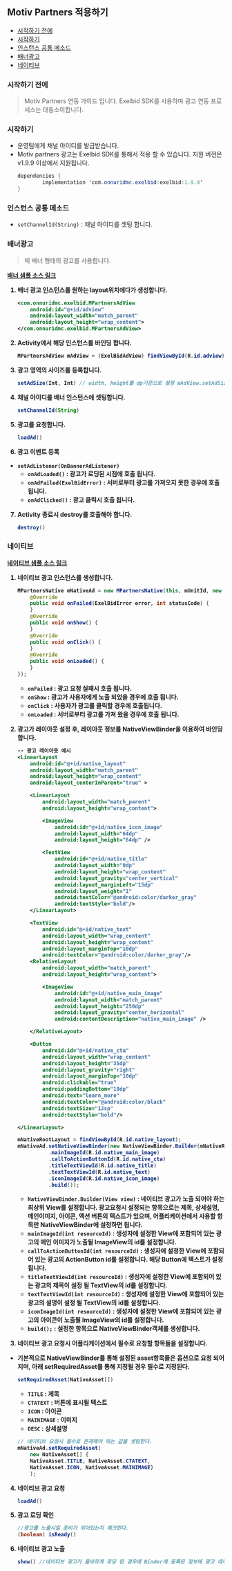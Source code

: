 
## Motiv Partners 적용하기

- [시작하기 전에](#시작하기-전에)
- [시작하기](#시작하기)
- [인스턴스 공통 메소드](#인스턴스-공통-메소드)
- [배너광고](#배너광고)
- [네이티브](#네이티브)


### 시작하기 전에
  > Motiv Partners 연동 가이드 입니다. Exelbid SDK를 사용하며 광고 연동 프로세스는 대동소이합니다.


### 시작하기

  - 운영팀에게 채널 아이디를 발급받습니다.
  - Motiv partners 광고는 Exelbid SDK를 통해서 적용 할 수 있습니다.
  지원 버전은 v1.9.9 이상에서 지원됩니다.
    ```java
    dependencies {
            implementation 'com.onnuridmc.exelbid:exelbid:1.9.9'
    }
    ```
          
### 인스턴스 공통 메소드

* ``setChannelId(String)`` : 채널 아이디를 셋팅 합니다.

### 배너광고

>띠 배너 형태의 광고를 사용합니다.

[<b>배너 샘플 소스 링크<b>](https://github.com/onnuridmc/ExelBid-Android-SDK/blob/master/exelbid-sample/src/main/java/com/onnuridmc/sample/activity/SampleMotivPartnersBannerView.java)

1.  배너 광고 인스턴스를 원하는 layout위치에다가 생성합니다.
    ```xml
    <com.onnuridmc.exelbid.MPartnersAdView
        android:id="@+id/adview"
        android:layout_width="match_parent"
        android:layout_height="wrap_content">
    </com.onnuridmc.exelbid.MPartnersAdView>
    ```

2. Activity에서 해당 인스턴스를 바인딩 합니다.
    ```java
    MPartnersAdView mAdView = (ExelBidAdView) findViewById(R.id.adview);
    ```
3. 광고 영역의 사이즈를 등록합니다.
    ```java
    setAdSize(Int, Int) // width, height를 dp기준으로 설정 mAdView.setAdSize(320, 50)
    ```

4. 채널 아이디를 배너 인스턴스에 셋팅합니다.
    ```java
    setChannelId(String)
    ```

5. 광고를 요청합니다.
    ```java
    loadAd()
    ```

6. 광고 이벤트 등록
  * ``setAdListener(OnBannerAdListener)``
    - ``onAdLoaded()`` : 광고가 로딩된 시점에 호출 됩니다.
    - ``onAdFailed(ExelBidError)`` : 서버로부터 광고를 가져오지 못한 경우에 호출 됩니다.
    - ``onAdClicked()`` : 광고 클릭시 호출 됩니다.

7. Activity 종료시 destroy를 호출해야 합니다.
    ```java
    destroy()
    ```

### 네이티브
[<b>네이티브 샘플 소스 링크<b>](https://github.com/onnuridmc/ExelBid-Android-SDK/blob/master/exelbid-sample/src/main/java/com/onnuridmc/sample/activity/SampleMotivPartnersNative.java)
1. 네이티브 광고 인스턴스를 생성합니다.
    ```java
    MPartnersNative mNativeAd = new MPartnersNative(this, mUnitId, new OnAdNativeListener() {
        @Override
        public void onFailed(ExelBidError error, int statusCode) {
        }
        @Override
        public void onShow() {
        }
        @Override
        public void onClick() {
        }
        @Override
        public void onLoaded() {
        }
    });
    ```
    -	``onFailed`` : 광고 요청 실패시 호출 됩니다.
    -	``onShow`` : 광고가 사용자에게 노출 되었을 경우에 호출 됩니다.
    -	``onClick`` : 사용자가 광고를 클릭할 경우에 호출됩니다.
    -	``onLoaded`` :  서버로부터 광고를 가져 왔을 경우에 호출 됩니다.

2. 광고가 레이아웃 설정 후, 레이아웃 정보를 NativeViewBinder을 이용하여 바인딩 합니다.
    ```xml
    -- 광고 레이아웃 예시
    <LinearLayout
        android:id="@+id/native_layout"
        android:layout_width="match_parent"
        android:layout_height="wrap_content"
        android:layout_centerInParent="true" >

        <LinearLayout
            android:layout_width="match_parent"
            android:layout_height="wrap_content">

            <ImageView
                android:id="@+id/native_icon_image"
                android:layout_width="64dp"
                android:layout_height="64dp" />

            <TextView
                android:id="@+id/native_title"
                android:layout_width="0dp"
                android:layout_height="wrap_content"
                android:layout_gravity="center_vertical"
                android:layout_marginLeft="15dp"
                android:layout_weight="1"
                android:textColor="@android:color/darker_gray"
                android:textStyle="bold"/>
        </LinearLayout>

        <TextView
            android:id="@+id/native_text"
            android:layout_width="wrap_content"
            android:layout_height="wrap_content"
            android:layout_marginTop="10dp"
            android:textColor="@android:color/darker_gray"/>
        <RelativeLayout
            android:layout_width="match_parent"
            android:layout_height="wrap_content">

            <ImageView
                android:id="@+id/native_main_image"
                android:layout_width="match_parent"
                android:layout_height="250dp"
                android:layout_gravity="center_horizontal"
                android:contentDescription="native_main_image" />

        </RelativeLayout>

        <Button
            android:id="@+id/native_cta"
            android:layout_width="wrap_content"
            android:layout_height="35dp"
            android:layout_gravity="right"
            android:layout_marginTop="10dp"
            android:clickable="true"
            android:paddingBottom="10dp"
            android:text="learn_more"
            android:textColor="@android:color/black"
            android:textSize="12sp"
            android:textStyle="bold"/>

    </LinearLayout>
    ```
    ```java
    mNativeRootLayout = findViewById(R.id.native_layout);
    mNativeAd.setNativeViewBinder(new NativeViewBinder.Builder(mNativeRootLayout)
              .mainImageId(R.id.native_main_image)
              .callToActionButtonId(R.id.native_cta)
              .titleTextViewId(R.id.native_title)
              .textTextViewId(R.id.native_text)
              .iconImageId(R.id.native_icon_image)
              .build());
    ```

	- ``NativeViewBinder.Builder(View view)`` : 네이티브 광고가 노출 되어야 하는 최상위 View를 설정합니다.
		광고요청시 설정되는 항목으로는 제목, 상세설명, 메인이미지, 아이콘, 액션 버튼의 텍스트가 있으며,
        어플리케이션에서 사용할 항목만 NativeViewBinder에 설정하면 됩니다.
	- ``mainImageId(int resourceId)`` : 생성자에 설정한 View에 포함되어 있는 광고의 메인 이미지가 노출될 ImageView의 id를 설정합니다.
	- ``callToActionButtonId(int resourceId)`` : 생성자에 설정한 View에 포함되어 있는 광고의 ActionButton id를 설정합니다. 해당 Button에 텍스트가 설정 됩니다.
	- ``titleTextViewId(int resourceId)`` : 생성자에 설정한 View에 포함되어 있는 광고의 제목이 설정 될 TextView의 id를 설정합니다.
	- ``textTextViewId(int resourceId)`` : 생성자에 설정한 View에 포함되어 있는 광고의 설명이 설정 될 TextView의 id를 설정합니다.
	- ``iconImageId(int resourceId)`` : 생성자에 설정한 View에 포함되어 있는 광고의 아이콘이 노출될 ImageView의 id를 설정합니다.
	- ``build();`` : 설정한 항목으로 NativeViewBinder객체를 생성합니다.

3. 네이티브 광고 요청시 어플리케이션에서 필수로 요청할 항목들을 설정합니다.

  - 기본적으로 NativeViewBinder를 통해 설정된 asset항목들은 옵션으로 요청 되어 지며, 아래 setRequiredAsset를 통해 지정될 경우 필수로 지정된다.
    ```java
    setRequiredAsset(NativeAsset[])
    ```
	- ``TITLE`` : 제목
	- ``CTATEXT`` : 버튼에 표시될 텍스트
	- ``ICON`` : 아이콘
	- ``MAINIMAGE`` : 이미지
	- ``DESC`` : 상세설명

    ```java
    // 네이티브 요청시 필수로 존재해야 하는 값을 셋팅한다. 
    mNativeAd.setRequiredAsset(
        new NativeAsset[] {
        NativeAsset.TITLE, NativeAsset.CTATEXT, 
        NativeAsset.ICON, NativeAsset.MAINIMAGE}
        );
    ```        

4. 네이티브 광고 요청
    ```java
    loadAd()
    ```

5. 광고 로딩 확인
	```java
    //광고를 노출시킬 준비가 되어있는지 체크한다.
	(boolean) isReady() 

9. 네이티브 광고 노출
    ```java
    show() //네이티브 광고가 올바르게 로딩 된 경우에 Binder에 등록된 정보에 광고 데이터를 바인딩 합니다.
    ```
